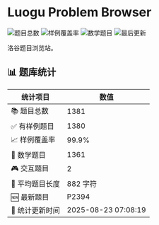 # Luogu Problem Browser

<!-- BADGES_START -->
![题目总数](https://img.shields.io/badge/题目总数-1381-blue) ![样例覆盖率](https://img.shields.io/badge/样例覆盖率-99.9%-green) ![数学题目](https://img.shields.io/badge/数学题目-1361-purple) ![最后更新](https://img.shields.io/badge/最后更新-2025-08-23-brightgreen)
<!-- BADGES_END -->


洛谷题目浏览站。


<!-- STATS_START -->

## 📊 题库统计

| 统计项目 | 数值 |
|---------|------|
| 📚 题目总数 | 1381 |
| ✅ 有样例题目 | 1380 |
| 📈 样例覆盖率 | 99.9% |
| 🧮 数学题目 | 1361 |
| 🎮 交互题目 | 2 |
| 📝 平均题目长度 | 882 字符 |
| 🆕 最新题目 | P2394 |
| 🔄 统计更新时间 | 2025-08-23 07:08:19 |

<!-- STATS_END -->
